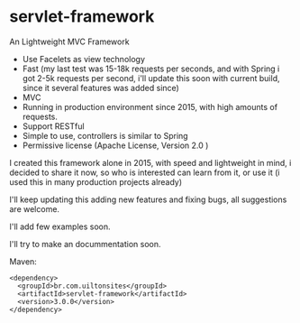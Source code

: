 # servlet-framework

An Lightweight MVC Framework

- Use Facelets as view technology
- Fast (my last test was 15-18k requests per seconds, and with Spring i got 2-5k requests per second, i'll update this soon with current build, since it several features was added since)
- MVC
- Running in production environment since 2015, with high amounts of requests.
- Support RESTful
- Simple to use, controllers is similar to Spring
- Permissive license (Apache License, Version 2.0 )


I created this framework alone in 2015, with speed and lightweight in mind, i decided to share it now, so who is interested can learn from it, or use it (i used this in many production projects already)

I'll keep updating this adding new features and fixing bugs, all suggestions are welcome.


I'll add few examples soon.

I'll try to make an docummentation soon.


Maven:

```
<dependency>
  <groupId>br.com.uiltonsites</groupId>
  <artifactId>servlet-framework</artifactId>
  <version>3.0.0</version>
</dependency>
```
